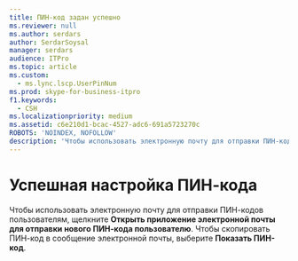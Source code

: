 ```yaml
---
title: ПИН-код задан успешно
ms.reviewer: null
ms.author: serdars
author: SerdarSoysal
manager: serdars
audience: ITPro
ms.topic: article
ms.custom:
  - ms.lync.lscp.UserPinNum
ms.prod: skype-for-business-itpro
f1.keywords:
  - CSH
ms.localizationpriority: medium
ms.assetid: c6e210d1-bcac-4527-adc6-691a5723270c
ROBOTS: 'NOINDEX, NOFOLLOW'
description: 'Чтобы использовать электронную почту для отправки ПИН-кодов пользователям, щелкните Открыть приложение электронной почты для отправки нового ПИН-кода пользователю. Чтобы скопировать ПИН-код в сообщение электронной почты, выберите Показать ПИН-код.'
---
```


# <a name="pin-set-successfully"></a>Успешная настройка ПИН-кода
 
Чтобы использовать электронную почту для отправки ПИН-кодов пользователям, щелкните **Открыть приложение электронной почты для отправки нового ПИН-кода пользователю**. Чтобы скопировать ПИН-код в сообщение электронной почты, выберите **Показать ПИН-код**. 
  
 
  

